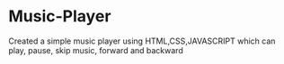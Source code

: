 # Music-Player
Created a simple music player using HTML,CSS,JAVASCRIPT which can play, pause, skip music, forward and backward
